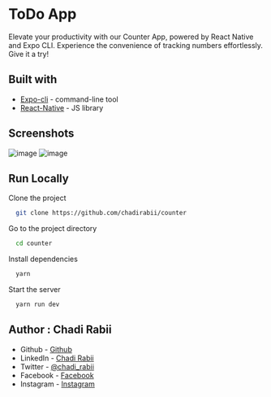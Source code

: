 # ToDo App

Elevate your productivity with our Counter App, powered by React Native and Expo CLI. Experience the convenience of tracking numbers effortlessly. Give it a try!

## Built with
- [Expo-cli](https://docs.expo.dev/) - command-line tool
- [React-Native](https://reactnative.dev/) - JS library

## Screenshots
![image](https://user-images.githubusercontent.com/110679720/198888771-5db2a7ef-44b8-4c9b-b4c8-12686512f37f.png)
![image](https://user-images.githubusercontent.com/110679720/198888760-4a3e43c3-f67f-4bc4-a894-ae004eb8955c.png)

## Run Locally

Clone the project

```bash
  git clone https://github.com/chadirabii/counter
```

Go to the project directory

```bash
  cd counter
```

Install dependencies

```bash
  yarn
```

Start the server

```bash
  yarn run dev
```

## Author : Chadi Rabii

- Github - [Github](https://github.com/chadirabii)
- LinkedIn - [Chadi Rabii](www.linkedin.com/in/chadirabii)
- Twitter - [@chadi_rabii](https://twitter.com/chadi_rabii)
- Facebook - [Facebook](https://www.facebook.com/chadi.rabii.3)
- Instagram - [Instagram](https://www.instagram.com/chadi_rb/)
